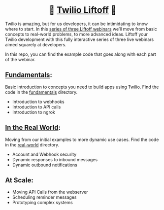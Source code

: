 <h1 align="center">🚀 <a href="https://www.twilio.com/go/liftoff-training-apac-1/">Twilio Liftoff</a> 🚀</h1>

Twilio is amazing, but for us developers, it can be intimidating to know where to start. In this [series of three Liftoff webinars](https://www.twilio.com/go/liftoff-training-apac-1/) we’ll move from basic concepts to real-world problems, to more advanced ideas. Liftoff your Twilio development with this fully interactive series of three live webinars aimed squarely at developers.

In this repo, you can find the example code that goes along with each part of the webinar.

## [Fundamentals](./fundamentals):

Basic introduction to concepts you need to build apps using Twilio. Find the code in the [fundamentals](./fundamentals) directory.

* Introduction to webhooks
* Introduction to API calls
* Introduction to ngrok

## [In the Real World](./real-world):

Moving from our initial examples to more dynamic use cases. Find the code in the [real-world](./real-world) directory.

* Account and Webhook security
* Dynamic responses to inbound messages
* Dynamic outbound notifications

## At Scale:

* Moving API Calls from the webserver
* Scheduling reminder messages
* Prototyping complex systems

